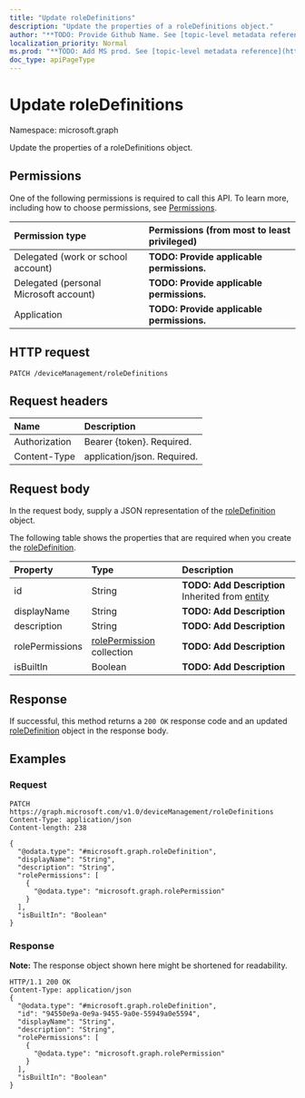 ```yaml
---
title: "Update roleDefinitions"
description: "Update the properties of a roleDefinitions object."
author: "**TODO: Provide Github Name. See [topic-level metadata reference](https://msgo.azurewebsites.net/add/document/guidelines/metadata.html#topic-level-metadata)**"
localization_priority: Normal
ms.prod: "**TODO: Add MS prod. See [topic-level metadata reference](https://msgo.azurewebsites.net/add/document/guidelines/metadata.html#topic-level-metadata)**"
doc_type: apiPageType
---
```


# Update roleDefinitions

Namespace: microsoft.graph

Update the properties of a roleDefinitions object.

## Permissions
One of the following permissions is required to call this API. To learn more, including how to choose permissions, see [Permissions](/concepts/permissions-reference.md).

|Permission type|Permissions (from most to least privileged)|
|:---|:---|
|Delegated (work or school account)|**TODO: Provide applicable permissions.**|
|Delegated (personal Microsoft account)|**TODO: Provide applicable permissions.**|
|Application|**TODO: Provide applicable permissions.**|

## HTTP request

<!-- {
  "blockType": "ignored"
}
-->
``` http
PATCH /deviceManagement/roleDefinitions
```

## Request headers
|Name|Description|
|:---|:---|
|Authorization|Bearer {token}. Required.|
|Content-Type|application/json. Required.|

## Request body
In the request body, supply a JSON representation of the [roleDefinition](../resources/intune-roledefinition.md) object.

The following table shows the properties that are required when you create the [roleDefinition](../resources/intune-roledefinition.md).

|Property|Type|Description|
|:---|:---|:---|
|id|String|**TODO: Add Description** Inherited from [entity](../resources/entity.md)|
|displayName|String|**TODO: Add Description**|
|description|String|**TODO: Add Description**|
|rolePermissions|[rolePermission](../resources/intune-rolepermission.md) collection|**TODO: Add Description**|
|isBuiltIn|Boolean|**TODO: Add Description**|



## Response

If successful, this method returns a `200 OK` response code and an updated [roleDefinition](../resources/intune-roledefinition.md) object in the response body.

## Examples

### Request
<!-- {
  "blockType": "request",
  "name": "update_roledefinitions"
}
-->
``` http
PATCH https://graph.microsoft.com/v1.0/deviceManagement/roleDefinitions
Content-Type: application/json
Content-length: 238

{
  "@odata.type": "#microsoft.graph.roleDefinition",
  "displayName": "String",
  "description": "String",
  "rolePermissions": [
    {
      "@odata.type": "microsoft.graph.rolePermission"
    }
  ],
  "isBuiltIn": "Boolean"
}
```


### Response
**Note:** The response object shown here might be shortened for readability.
<!-- {
  "blockType": "response",
  "truncated": true
}
-->
``` http
HTTP/1.1 200 OK
Content-Type: application/json
{
  "@odata.type": "#microsoft.graph.roleDefinition",
  "id": "94550e9a-0e9a-9455-9a0e-55949a0e5594",
  "displayName": "String",
  "description": "String",
  "rolePermissions": [
    {
      "@odata.type": "microsoft.graph.rolePermission"
    }
  ],
  "isBuiltIn": "Boolean"
}
```

